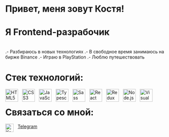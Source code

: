 # Привет, меня зовут Костя!

# Я Frontend-разрабочик

<br/>
<a>
.- Разбираюсь в новых технологиях 
</a>
<a>
.- В свободное время занимаюсь на бирже Binance
</a>
<a>
.- Играю в PlayStation
</a>
<a>
.- Люблю путешествовать
</a>
      
<br/>

# Стек технологий:

<img align="left" src="https://cdn.jsdelivr.net/gh/devicons/devicon/icons/html5/html5-original.svg" alt="HTML5" height="40" style="padding-right:10px"/><img align="left" src="https://cdn.jsdelivr.net/gh/devicons/devicon/icons/css3/css3-original.svg" alt="CSS3" height="40" style="padding-right:10px"/><img align="left" src="https://cdn.jsdelivr.net/gh/devicons/devicon/icons/javascript/javascript-original.svg" alt="JavaScript" height="40" style="padding-right:10px"/><img align="left" src="https://cdn.jsdelivr.net/gh/devicons/devicon/icons/typescript/typescript-original.svg" alt="Typescript" height="40" style="padding-right:10px"/><img align="left" src="https://cdn.jsdelivr.net/gh/devicons/devicon/icons/sass/sass-original.svg" alt="Sass" height="40" style="padding-right:10px"/><img align="left" src="https://cdn.jsdelivr.net/gh/devicons/devicon/icons/react/react-original.svg" alt="React" height="40" style="padding-right:10px"/><img align="left" src="https://cdn.jsdelivr.net/gh/devicons/devicon/icons/redux/redux-original.svg" alt="Redux" height="40" style="padding-right:10px"/><img align="left" src="https://cdn.jsdelivr.net/gh/devicons/devicon/icons/nodejs/nodejs-original.svg" alt="Node.js" height="40" style="padding-right:10px"/><img align="left" src="https://cdn.jsdelivr.net/gh/devicons/devicon/icons/vscode/vscode-original.svg" alt="Visual Studio Code" height="40" style="padding-right:10px"/>

<br/>

# Связаться со мной:

<img align="left" alt="Konstantin_Ti
 | Telegram" width="26px" style="padding-right:10px" src="https://www.svgrepo.com/show/349527/telegram.svg"/> [Telegram]

[telegram]: https://t.me/Konstantin_Ti
